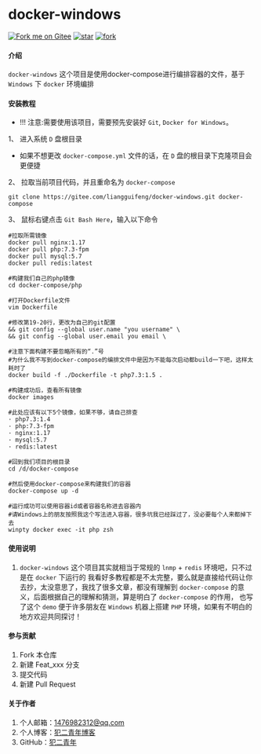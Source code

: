 # docker-windows
[![Fork me on Gitee](https://gitee.com/liangguifeng/docker-windows/widgets/widget_6.svg)](https://gitee.com/liangguifeng/docker-windows)
[![star](https://gitee.com/liangguifeng/docker-windows/badge/star.svg?theme=dark)](https://gitee.com/liangguifeng/docker-windows/stargazers)
[![fork](https://gitee.com/liangguifeng/docker-windows/badge/fork.svg?theme=dark)](https://gitee.com/liangguifeng/docker-windows/members)

#### 介绍
`docker-windows` 这个项目是使用docker-compose进行编排容器的文件，基于 `Windows` 下 `docker` 环境编排

#### 安装教程
- !!! 注意:需要使用该项目，需要预先安装好 `Git`, `Docker for Windows`。

1、 进入系统 `D` 盘根目录

- 如果不想更改 `docker-compose.yml` 文件的话，在 `D` 盘的根目录下克隆项目会更便捷

2、  拉取当前项目代码，并且重命名为 `docker-compose`
```shell script
git clone https://gitee.com/liangguifeng/docker-windows.git docker-compose
```

3、 鼠标右键点击 `Git Bash Here`，输入以下命令
```shell script
#拉取所需镜像
docker pull nginx:1.17
docker pull php:7.3-fpm
docker pull mysql:5.7
docker pull redis:latest
```

```shell script
#构建我们自己的php镜像
cd docker-compose/php
```

```shell script
#打开Dockerfile文件
vim Dockerfile
```

```shell script
#修改第19-20行，更改为自己的git配置
&& git config --global user.name "you username" \
&& git config --global user.email you email \
```

```shell script
#注意下面构建不要忽略所有的“.”号
#为什么我不写到docker-compose的编排文件中是因为不能每次启动都build一下吧，这样太耗时了
docker build -f ./Dockerfile -t php7.3:1.5 .
```

```shell script
#构建成功后，查看所有镜像
docker images
```

```shell script
#此处应该有以下5个镜像，如果不够，请自己排查
· php7.3:1.4
· php:7.3-fpm
· nginx:1.17
· mysql:5.7
· redis:latest
```

```shell script
#回到我们项目的根目录
cd /d/docker-compose
```

```shell script
#然后使用docker-compose来构建我们的容器
docker-compose up -d
```

```shell script
#运行成功可以使用容器id或者容器名称进去容器内
#请Windows上的朋友按照我这个写法进入容器，很多坑我已经踩过了，没必要每个人来都掉下去
winpty docker exec -it php zsh
```


#### 使用说明

1. `docker-windows` 这个项目其实就相当于常规的 `lnmp` + `redis` 环境吧，只不过是在 `docker` 下运行的
我看好多教程都是不太完整，要么就是直接给代码让你去抄，太没意思了，我找了很多文章，都没有理解到
 `docker-compose` 的意义，后面根据自己的理解和猜测，算是明白了 `docker-compose` 的作用，
也写了这个 `demo` 便于许多朋友在 `Windows` 机器上搭建 `PHP` 环境，如果有不明白的地方欢迎共同探讨！

#### 参与贡献

1.  Fork 本仓库
2.  新建 Feat_xxx 分支
3.  提交代码
4.  新建 Pull Request

#### 关于作者
1.  个人邮箱：1476982312@qq.com
2.  个人博客：[犯二青年博客](https://findcat.cn)
3.  GitHub：[犯二青年](https://github.com/liangguifeng)